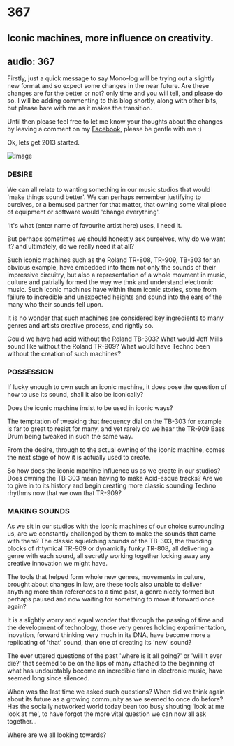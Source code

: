 # 367
## Iconic machines, more influence on creativity.
audio: 367
---

Firstly, just a quick message to say Mono-log will be trying out a slightly new format and so expect some changes in the near future. 
Are these changes are for the better or not? only time and you will tell, and please do so. I will be adding commenting to this blog shortly, along with other bits, but please bare with me as it makes the transition. 

Until then please feel free to let me know your thoughts about the changes by leaving a comment on my <a href="http://www.facebook.com/martin.thompson.904" title="Facebook">Facebook</a>, please be gentle with me :) 

Ok, lets get 2013 started.

![Image](/assets/img/Snd-367.png)

### DESIRE #

We can all relate to wanting something in our music studios that would 'make things sound better'. We can perhaps remember justifying to ourelves, or a bemused partner for that matter, that owning some vital piece of equipment or software would 'change everything'. 

'It's what (enter name of favourite artist here) uses, I need it.

But perhaps sometimes we should honestly ask ourselves, why do we want it? and ultimately, do we really need it at all?

Such iconic machines such as the Roland TR-808, TR-909, TB-303 for an obvious example, have embedded into them not only the sounds of their impressive circuitry, but also a representation of a whole movment in music, culture and patrially formed the way we thnk and understand electronic music. Such iconic machines have within them iconic stories, some from failure to incredible and unexpected heights and sound into the ears of the many who their sounds fell upon.

It is no wonder that such machines are considered key ingredients  to many genres and artists creative process, and rightly so.

Could we have had acid without the Roland TB-303? 
What would Jeff Mills sound like without the Roland TR-909? 
What would have Techno been without the creation of such machines?

### POSSESSION #

If lucky enough to own such an iconic machine, it does pose the question of how to use its sound, shall it also be iconically?

Does the iconic machine insist to be used in iconic ways? 

The temptation of tweaking that frequency dial on the TB-303 for example is far to great to resist for many, and yet rarely do we hear the TR-909 Bass Drum being tweaked in such the same way.

From the desire, through to the actual owning of the iconic machine, comes the next stage of how it is actually used to create. 

So how does the iconic machine influence us as we create in our studios?
Does owning the TB-303 mean having to make Acid-esque tracks? 
Are we to give in to its history and begin creating more classic sounding Techno rhythms now that we own that TR-909?

### MAKING SOUNDS #

As we sit in our studios with the iconic machines of our choice surrounding us, are we constantly challenged by them to make the sounds that came with them? The classic squelching sounds of the TB-303, the thudding blocks of rhtymical TR-909 or dynamiclly funky TR-808, all delivering a genre with each sound, all secretly working together locking away any creative innovation we might have. 

The tools that helped form whole new genres, movements in culture, brought about changes in law, are these tools also unable to deliver anything more than references to a time past, a genre nicely formed but perhaps paused and now waiting for something to move it forward once again?

It is a slightly worry and equal wonder that through the passing of time and the development of technology, those very genres holding experimentation, inovation, forward thinking very much in its DNA, have become more a replicating of 'that' sound, than one of creating its 'new' sound?

The ever uttered questions of the past 'where is it all going?' or 'will it ever die?' that seemed to be on the lips of many attached to the beginning of what has undoubtably become an incredible time in electronic music, have seemed long since silenced. 

When was the last time we asked such questions? 
When did we think again about its future as a growing community as we seemed to once do before? 
Has the socially networked world today been too busy shouting 'look at me look at me', to have forgot the more vital question we can now all ask together…

Where are we all looking towards?